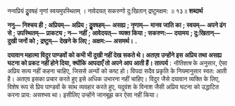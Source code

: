 नन्वप्रियं दुॢवषहं नृणां स्वयमुपस्थितम् । नावेदयत् सकरुणो दु:खितान् द्रष्टुमक्षम: ॥ १३॥ **शब्दार्थ** 

**ननु—** **निश्चय ही** **; अप्रियम्—** **अप्रिय** **; दुॢवषहम्—** **असह्य** **; नृणाम्—** **मानव जाति का** **; स्वयम्—** **अपने ढंग से** **; उपस्थितम्—** **प्राकट्य** **; न—** **नहीं** **; आवेदयत्—** **व्यक्त किया** **; सकरुण:—** **दयामय** **; दु:खितान्—** **दुखी जनों को** **; द्रष्टुम्—** **देखने के लिए** **;** **अक्षम:—** **असमर्थ।** **.** 

**दयावान महात्मा विदुर पाण्डवों को कभी भी दुखी नहीं देख सकते थे। अतएव उन्होंने इस** **अप्रिय तथा असह्य घटना को प्रकट नहीं होने दिया, क्योंकि आपदाएँ तो अपने आप आती हैं।** **तात्पर्य** : *नीतिशाष* के अनुसार, ऐसा अप्रिय सत्य नहीं कहना चाहिए, जिससे अन्यों को कष्ट हो। विपदा सदैव प्रकृति के नियमानुसार स्वत: आती है। अतएव इसका प्रचार करते हुए इसे अधिक उभारना नहीं चाहिए। विदुर जैसे दयावान व्यक्ति के लिए, विशेष रूप से प्रिय पाण्डवों के साथ व्यवहार करते हुए, यदुवंश के विनाश जैसी अप्रिय घटना को उद्धाटित करना प्राय: असश्भव था। इसीलिए उन्होंने जानबूझ कर ऐसा नहीं किया। 